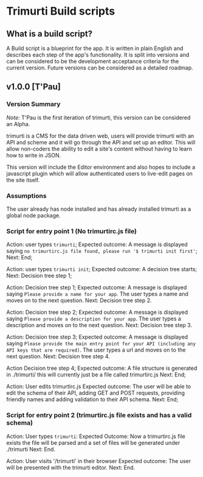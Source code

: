 # Trimurti Build scripts

## What is a build script?
A Build script is a blueprint for the app. It is written in plain English and describes each step of the app's functionality. It is split into versions and can be considered to be the development acceptance criteria for the current version. Future versions can be considered as a detailed roadmap.

## v1.0.0 [T'Pau]

### Version Summary
*Note:* T'Pau is the first iteration of trimurti, this version can be considered an Alpha.

trimurti is a CMS for the data driven web, users will provide trimurti with an API and scheme and it will go through the API and set up an editor. This will allow non-coders the ability to edit a site's content without having to learn how to write in JSON.

This version will include the Editor environment and also hopes to include a javascript plugin which will allow authenticated users to live-edit pages on the site itself.

### Assumptions

The user already has node installed and has already installed trimurti as a global node package.

### Script for entry point 1 (No trimurtirc.js file)

Action: user types `trimurti`;
Expected outcome: A message is displayed saying `no trimurtirc.js file found, please run '$ trimurti init first'`;
Next: End;

Action: user types `trimurti init`;
Expected outcome: A decision tree starts;
Next: Decision tree step 1;

Action: Decision tree step 1;
Expected outcome: A message is displayed saying `Please provide a name for your app`. The user types a name and moves on to the next question.
Next: Decision tree step 2.

Action: Decision tree step 2;
Expected outcome: A message is displayed saying `Please provide a description for your app`. The user types a description and moves on to the next question.
Next: Decision tree step 3.

Action: Decision tree step 3;
Expected outcome: A message is displayed saying `Please provide the main entry point for your API (including any API keys that are required)`. The user types a url and moves on to the next question.
Next: Decision tree step 4.

Action Decision tree step 4;
Expected outcome: A file structure is generated in ./trimurti/ this will currently just be a file called trimurtirc.js
Next: End;

Action: User edits trimurtirc.js
Expected outcome: The user will be able to edit the schema of their API, adding GET and POST requests, providing friendly names and adding validation to their API schema.
Next: End;

### Script for entry point 2 (trimurtirc.js file exists and has a valid schema)

Action: User types `trimurti`:
Expected Outcome: Now a trimurtirc.js file exists the file will be parsed and a set of files will be generated under ./trimurti
Next: End.

Action: User visits '/trimurti' in their browser
Expected outcome: The user will be presented with the trimurti editor.
Next: End.
